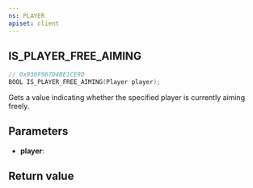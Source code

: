 ```yaml
---
ns: PLAYER
apiset: client
---
```

## IS_PLAYER_FREE_AIMING

```c
// 0x936F967D4BE1CE9D
BOOL IS_PLAYER_FREE_AIMING(Player player);
```

Gets a value indicating whether the specified player is currently aiming freely.

## Parameters
* **player**:

## Return value

